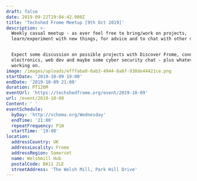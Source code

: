 ```yaml
---
draft: false
date: 2019-09-22T19:04:42.000Z
title: 'Techshed Frome Meetup [9th Oct 2019]'
description: >-
  Weekly casual meetup - as ever feel free to bring/work on projects,
  learn/experiment with new things, for advice and to chat with other members.


  Expect some discussion on possible projects with Discover Frome, connected
  electronics, web dev and maybe some cyber security chat - plus whatever you're
  working on.
image: /images/uploads/efffaba0-0ab3-4944-8a6f-938de44421ce.png
startDate: '2019-10-09 19:00'
endDate: '2019-10-09 21:00'
duration: PT120M
eventUrl: 'https://techshedfrome.org/event/2019-10-09'
url: /event/2019-10-09
Content: ' '
eventSchedule:
  byDay: 'http://schema.org/Wednesday'
  endTime: '21:00'
  repeatFrequency: P1W
  startTime: '19:00'
location:
  addressCountry: UK
  addressLocality: Frome
  addressRegion: Somerset
  name: Welshmill Hub
  postalCode: BA11 2LE
  streetAddress: 'The Welsh Mill, Park Hill Drive'
---
```



